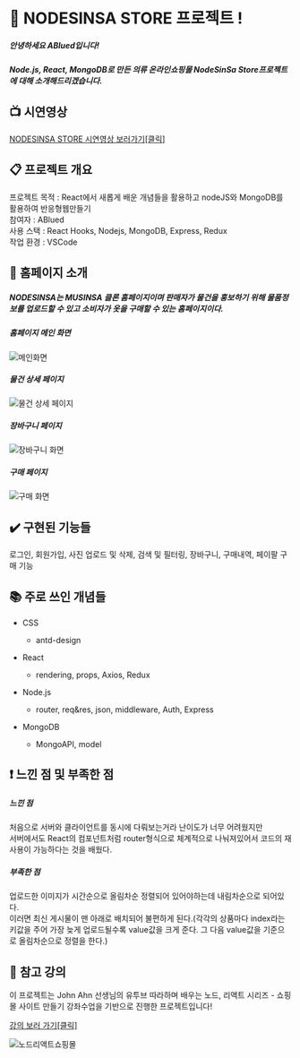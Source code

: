 # :dress: NODESINSA STORE 프로젝트 !

##### 안녕하세요 ABlued입니다!

##### Node.js, React, MongoDB로 만든 의류 온라인쇼핑몰 NodeSinSa Store프로젝트에 대해 소개해드리겠습니다.
  
:tv: 시연영상
---
[NODESINSA STORE 시연영상 보러가기[클릭]](https://www.youtube.com/watch?v=69AcwVrjjqY)
  

:clipboard: 프로젝트 개요
---

프로젝트 목적 : React에서 새롭게 배운 개념들을 활용하고 nodeJS와 MongoDB를 활용하여 반응형웹만들기  
참여자 : ABlued  
사용 스택 : React Hooks, Nodejs, MongoDB, Express, Redux  
작업 환경 : VSCode  
  
:wave: 홈페이지 소개
---
##### NODESINSA는 MUSINSA 클론 홈페이지이며 판매자가 물건을 홍보하기 위해 물품정보를 업로드할 수 있고 소비자가 옷을 구매할 수 있는 홈페이지이다. 
##### 홈페이지 메인 화면
![메인화면](https://user-images.githubusercontent.com/53801395/121455314-304a5580-c9df-11eb-97cd-2d83afe23845.jpg)
  
##### 물건 상세 페이지
![물건 상세 페이지](https://user-images.githubusercontent.com/53801395/121455317-32141900-c9df-11eb-9a6c-6dafb7b48d51.jpg)
  
##### 장바구니 페이지
![장바구니 화면](https://user-images.githubusercontent.com/53801395/121455689-de55ff80-c9df-11eb-9bb1-3de501e0a97e.jpg)
  
##### 구매 페이지
![구매 화면](https://user-images.githubusercontent.com/53801395/121455693-df872c80-c9df-11eb-8875-903248cfdcef.jpg)
  

:heavy_check_mark: 구현된 기능들
---
로그인, 회원가입, 사진 업로드 및 삭제, 검색 및 필터링, 장바구니, 구매내역, 페이팔 구매 기능
  
:books: 주로 쓰인 개념들 
---
  
+ CSS
    + antd-design
  
+ React
    + rendering, props, Axios, Redux
  
+ Node.js
    + router, req&res, json, middleware, Auth, Express
  
+ MongoDB
    + MongoAPI, model

:exclamation: 느낀 점 및 부족한 점
---

##### 느낀 점
처음으로 서버와 클라이언트를 동시에 다뤄보는거라 난이도가 너무 어려웠지만  
서버에서도 React의 컴포넌트처럼 router형식으로 체계적으로 나눠져있어서 코드의 재사용이 가능하다는 것을 배웠다.
  
##### 부족한 점
업로드한 이미지가 시간순으로 올림차순 정렬되어 있어야하는데 내림차순으로 되어있다.  
이러면 최신 게시물이 맨 아래로 배치되어 불편하게 된다.(각각의 상품마다 index라는 키값을 주어 가장 늦게 업로드될수록 value값을 크게 준다. 그 다음 value값을 기준으로 올림차순으로 정렬을 한다.)  

:paperclip: 참고 강의
---
이 프로젝트는 John Ahn 선생님의 유투브 따라하며 배우는 노드, 리액트 시리즈 - 쇼핑몰 사이트 만들기 강좌수업을 기반으로 진행한 프로젝트입니다!  

[강의 보러 가기[클릭]](https://www.inflearn.com/course/%EB%94%B0%EB%9D%BC%ED%95%98%EB%A9%B0-%EB%B0%B0%EC%9A%B0%EB%8A%94-%EB%85%B8%EB%93%9C-%EB%A6%AC%EC%95%A1%ED%8A%B8-%EC%87%BC%ED%95%91%EB%AA%B0/dashboard)

![노드리액트쇼핑몰](https://user-images.githubusercontent.com/53801395/115142924-37a84f00-a07f-11eb-9668-49d6b7dcfa20.jpg)
